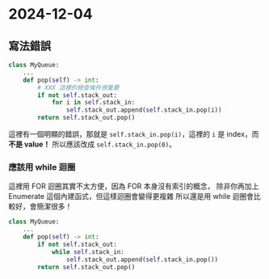 # 2024-12-04

## 寫法錯誤
```python
class MyQueue:
    ...
    def pop(self) -> int:
        # XXX 這裡的檢查條件很重要
        if not self.stack_out:
            for i in self.stack_in:
                self.stack_out.append(self.stack_in.pop(i))
        return self.stack_out.pop()
```
這裡有一個明顯的錯誤，那就是 `self.stack_in.pop(i)`，這裡的 `i` 是 index，而**不是 value！**
所以應該改成 `self.stack_in.pop(0)`。


### 應該用 while 迴圈
這裡用 FOR 迴圈其實不太方便，因為 FOR 本身沒有索引的概念，
除非你再加上 Enumerate 這個內建函式，但這樣迴圈會變得更複雜
所以還是用 while 迴圈會比較好，會簡潔很多！
```python
class MyQueue:
    ...
    def pop(self) -> int:
        if not self.stack_out:
            while self.stack_in:
                self.stack_out.append(self.stack_in.pop())
        return self.stack_out.pop()
```
